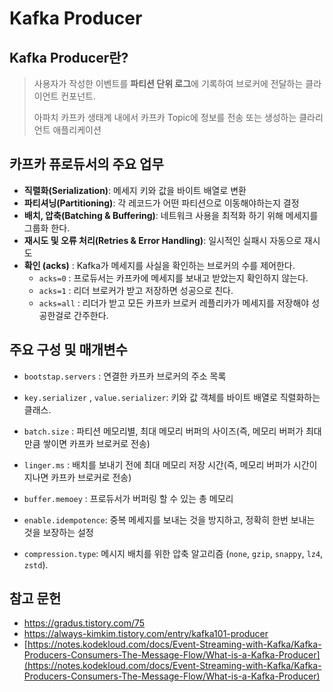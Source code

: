 # Kafka Producer

## Kafka Producer란?

> 사용자가 작성한 이벤트를 **파티션 단위 로그**에 기록하여 브로커에 전달하는 클라이언트 컨포넌트.
>
> 아파치 카프카 생태계 내에서 카프카 Topic에 정보를 전송 또는 생성하는 클라리언트 애플리케이션



## 카프카 퓨로듀서의 주요 업무

- **직렬화(Serialization)**: 메세지 키와 값을 바이트 배열로 변환
- **파티셔닝(Partitioning)**: 각 레코드가 어떤 파티션으로 이동해야하는지 결정
- **배치, 압축(Batching & Buffering)**: 네트워크 사용을 최적화 하기 위해 메세지를 그룹화 한다.
- **재시도 및 오류 처리(Retries & Error Handling)**: 일시적인 실패시 자동으로 재시도
- **확인 (acks)** : Kafka가 메세지를 사실을 확인하는 브로커의 수를 제어한다.
  - `acks=0` : 프로듀서는 카프카에 메세지를 보내고 받았는지 확인하지 않는다.
  - `acks=1` : 리더 브로커가 받고 저장하면 성공으로 친다.
  - `acks=all` : 리더가 받고 모든 카프카 브로커 레플리카가 메세지를 저장해야 성공한걸로 간주한다.



## 주요 구성 및 매개변수

- `bootstap.servers` : 연결한 카프카 브로커의 주소 목록

- `key.serializer` , `value.serializer`: 키와 값 객체를 바이트 배열로 직렬화하는 클래스.

- `batch.size`  : 파티션 메모리별, 최대 메모리 버퍼의 사이즈(즉, 메모리 버퍼가 최대만큼 쌓이면 카프카 브로커로 전송)

- `linger.ms` : 배치를 보내기 전에 최대 메모리 저장 시간(즉, 메모리 버퍼가 시간이 지나면 카프카 브로커로 전송)

- `buffer.memoey` : 프로듀서가 버퍼링 할 수 있는 총 메모리
- `enable.idempotence`: 중복 메세지를 보내는 것을 방지하고, 정확히 한번 보내는 것을 보장하는 설정
- `compression.type`: 메시지 배치를 위한 압축 알고리즘 (`none`, `gzip`, `snappy`, `lz4`, `zstd`).











## 참고 문헌

- https://gradus.tistory.com/75
- https://always-kimkim.tistory.com/entry/kafka101-producer
- [https://notes.kodekloud.com/docs/Event-Streaming-with-Kafka/Kafka-Producers-Consumers-The-Message-Flow/What-is-a-Kafka-Producer](https://notes.kodekloud.com/docs/Event-Streaming-with-Kafka/Kafka-Producers-Consumers-The-Message-Flow/What-is-a-Kafka-Producer)